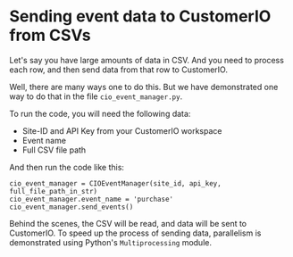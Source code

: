 # Sending event data to CustomerIO from CSVs 


Let's say you have large amounts of data in CSV. And you need to process
each row, and then send data from that row to CustomerIO. 

Well, there are many ways one to do this. But we have demonstrated one way to do that
in the file `cio_event_manager.py`.

To run the code, you will need the following data:
* Site-ID and API Key from your CustomerIO workspace
* Event name
* Full CSV file path


And then run the code like this:
````
cio_event_manager = CIOEventManager(site_id, api_key, full_file_path_in_str)
cio_event_manager.event_name = 'purchase'
cio_event_manager.send_events()
````

Behind the scenes, the CSV will be read, and data will be sent to CustomerIO. To speed
up the process of sending data, parallelism is demonstrated using Python's `Multiprocessing` module. 

